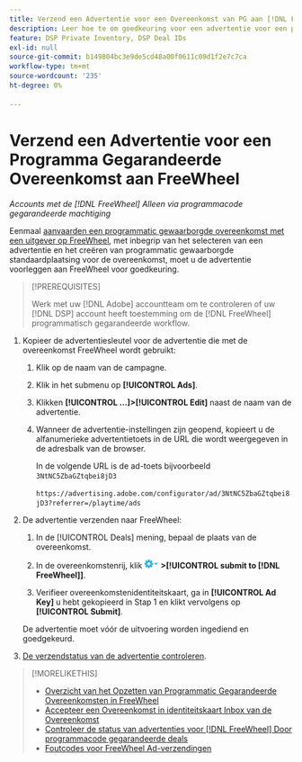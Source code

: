 ```yaml
---
title: Verzend een Advertentie voor een Overeenkomst van PG aan [!DNL FreeWheel]
description: Leer hoe te om goedkeuring voor een advertentie voor een programmatic gewaarborgde overeenkomst met een uitgever op FreeWheel te verzoeken.
feature: DSP Private Inventory, DSP Deal IDs
exl-id: null
source-git-commit: b149804bc3e9de5cd48a00f0611c09d1f2e7c7ca
workflow-type: tm+mt
source-wordcount: '235'
ht-degree: 0%

---
```


# Verzend een Advertentie voor een Programma Gegarandeerde Overeenkomst aan FreeWheel

*Accounts met de [!DNL FreeWheel] Alleen via programmacode gegarandeerde machtiging*

Eenmaal [aanvaarden een programmatic gewaarborgde overeenkomst met een uitgever op FreeWheel](#programmatic-guaranteed-set-up.md#pg-setup-deal-id-inbox), met inbegrip van het selecteren van een advertentie en het creëren van programmatic gewaarborgde standaardplaatsing voor de overeenkomst, moet u de advertentie voorleggen aan FreeWheel voor goedkeuring.

>[!PREREQUISITES]
>
>Werk met uw [!DNL Adobe] accountteam om te controleren of uw [!DNL DSP] account heeft toestemming om de [!DNL FreeWheel] programmatisch gegarandeerde workflow.

1. Kopieer de advertentiesleutel voor de advertentie die met de overeenkomst FreeWheel wordt gebruikt:

   1. Klik op de naam van de campagne.

   1. Klik in het submenu op **[!UICONTROL Ads]**.

   1. Klikken  **[!UICONTROL ...]>[!UICONTROL Edit]** naast de naam van de advertentie.

   1. Wanneer de advertentie-instellingen zijn geopend, kopieert u de alfanumerieke advertentietoets in de URL die wordt weergegeven in de adresbalk van de browser.

      In de volgende URL is de ad-toets bijvoorbeeld `3NtNC5ZbaGZtqbei8jD3`

      `https://advertising.adobe.com/configurator/ad/3NtNC5ZbaGZtqbei8jD3?referrer=/playtime/ads`

1. De advertentie verzenden naar FreeWheel:

   1. In de [!UICONTROL Deals] mening, bepaal de plaats van de overeenkomst.

   1. In de overeenkomstenrij, klik ![Menu Opties](/help/dsp/assets/options-menu.png) **>[!UICONTROL submit to [!DNL FreeWheel]]**.

   1. Verifieer overeenkomstenidentiteitskaart, ga in **[!UICONTROL Ad Key]** u hebt gekopieerd in Stap 1 en klikt vervolgens op **[!UICONTROL Submit]**.

   De advertentie moet vóór de uitvoering worden ingediend en goedgekeurd.

1. [De verzendstatus van de advertentie controleren](freewheel-check-status.md).

>[!MORELIKETHIS]
>
>* [Overzicht van het Opzetten van Programmatic Gegarandeerde Overeenkomsten in FreeWheel](freewheel-overview.md)
>* [Accepteer een Overeenkomst in identiteitskaart Inbox van de Overeenkomst](deal-id-inbox-accept.md)
>* [Controleer de status van advertenties voor [!DNL FreeWheel] Door programmacode gegarandeerde deals](freewheel-check-status.md)
>* [Foutcodes voor FreeWheel Ad-verzendingen](freewheel-error-codes.md)

